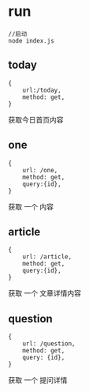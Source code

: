 # run

```
//启动
node index.js  
```

## today  

```
{
    url:/today,
    method: get,
}
```
获取今日首页内容  

## one  

```
{
    url: /one,
    method: get,
    query:{id},
}
```
获取 一个 内容 

## article 

```
{
    url: /article,
    method: get,
    query:{id},
}
```
获取 一个 文章详情内容 

## question 
```
{
    url: /question,
    method: get,
    query: {id},
}
```
获取 一个 提问详情